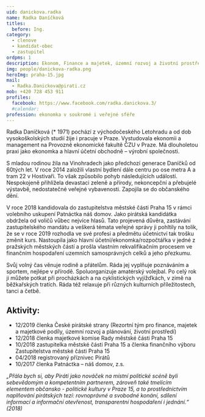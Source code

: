 ```yaml
---
uid: danickova.radka
name: Radka Daníčková
titles:
  before: Ing.
category:
  - clenove
  - kandidat-obec
  - zastupitel
ordpms: 1
description: Ekonom, Finance a majetek, územní rozvoj a životní prostředí, Hostivař
img: people/danickova-radka.png
heroImg: praha-15.jpg
mail:
  - Radka.Danickova@pirati.cz
mob: +420 728 453 911
profiles:
  facebook: https://www.facebook.com/radka.danickova.3/
  #calendar:
profession: ekonomka v soukromé i veřejné sféře
---
```


Radka Daníčková (* 1971) pochází z východočeského Letohradu a od dob vysokoškolských studií žije i pracuje v Praze. Vystudovala ekonomii a management na Provozně ekonomické fakultě ČZU v Praze. Má dlouholetou praxi jako ekonomka a hlavní účetní obchodně – výrobní společnosti. 

S mladou rodinou žila na Vinohradech jako předchozí generace Daníčků od 60tých let. V roce 2014 založili vlastní bydlení dále centru po ose metra A a tram 22 v Hostivaři. To však způsobilo pohyb následujících událostí. Nespokojeně přihlížela devastaci zeleně a přírody, nekoncepční a přebujelé výstavbě, nedostatečné veřejné vybavenosti. Zapojila se do občanského dění.

V roce 2018 kandidovala do zastupitelstva městské části Praha 15 v rámci volebního uskupení Patnáctka náš domov. Jako pirátská kandidátka obdržela od voličů vůbec nejvíce hlasů. Tato projevená důvěra, zastávání zastupitelského mandátu a veškerá témata veřejné správy ji pohltily na tolik, že se v roce 2019 rozhodla ve své profesi a předmětu účetnictví tak trošku změnit kurs. Nastoupila jako hlavní účetní/ekonomka/rozpočtářka v jedné z pražských městských částí a prošla vlastním rekvalifikačním procesem ve finančním hospodaření uzemních samosprávných celků a jeho přezkumu.

Svůj volný čas věnuje rodině a přátelům. Ráda jej vyplňuje poznáváním a sportem, nejlépe v přírodě. Spoluorganizuje amatérský volejbal. Po celý rok ji můžete potkat při procházkách a na cyklistických vyjížďkách, v zimě na běžkařských tratích. Ráda též relaxuje při různých kulturních příležitostech, tanci a četbě.

## Aktivity:
- 12/2019 členka České pirátské strany (Rezortní tým pro finance, majetek a majetkové podíly, územní rozvoj a plánování, životní prostředí) 
- 12/2018 členka majetkové komise Rady městské části Praha 15
- 10/2018 zastupitelka městské části Praha 15 a členka finančního výboru Zastupitelstva městské části Praha 15
- 04/2018 registrovaný příznivec Pirátů
- 10/2017 členka Patnáctka – náš domov, z.s. 

*„Přála bych si, aby Piráti jako nováček na místní politické scéně byli sebevědomým a kompetentním partnerem, zároveň také tmelícím elementem občansko - politické kultury v Praze 15, a to prostřednictvím naplňování pirátských tezí: rovnoprávné a svobodné konání, sdílení informací a informační otevřenost, transparentní hospodaření i jednání.“ (2018)*
